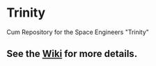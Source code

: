 # Trinity
Cum Repository for the Space Engineers "Trinity"

See the [Wiki](https://github.com/YoshiWoof22/Trinity/wiki) for more details.
---

